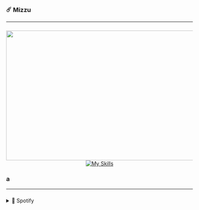 ### ☄️ Mizzu
---
###
<div align="center">
  
<!--Img-->

<div align="center">
  <img align="right" height="350" width="600" src="https://media.tenor.com/On7nVJgMM7YAAAAC/your-name-kimi-no-na-wa.giff"  />
</div>


<!--Icons-->
  
[![My Skills](https://skillicons.dev/icons?i=html,css,bootstrap,tailwind,js,python)](https://skillicons.dev)


</div>

### a
--- 
###
<div align="">
  
<details>
  <summary>🎵 Spotify</summary>
  
![Alt text](https://spotify-recently-played-readme.vercel.app/api?user=31t5ldnl22dk6cziqtedriwbgera)
</details>
</div>


